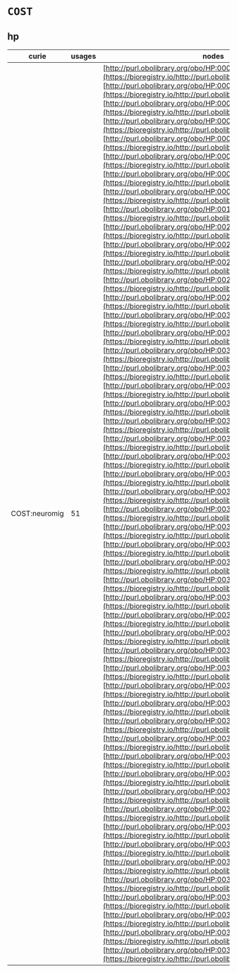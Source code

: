 # `COST`

## hp

| curie         |   usages | nodes                                                                                                                                                                                                                                                                                                                                                                                                                                                                                                                                                                                                                                                                                                                                                                                                                                                                                                                                                                                                                                                                                                                                                                                                                                                                                                                                                                                                                                                                                                                                                                                                                                                                                                                                                                                                                                                                                                                                                                                                                                                                                                                                                                                                                                                                                                                                                                                                                                                                                                                                                                                                                                                                                                                                                                                                                                                                                                                                                                                                                                                                                                                                                                                                                                                                                                                                                                                                                                                                                                                                                                                                                                                                                                                                                                                                                                                                                                                                                                                                                                                                                                                                                                                                                                                                                                                                                                                                                                                                                                                                                                                                                                                                                                                                                                                                                                                                                                                                                                                                                                                                                                                                                                                                                                                                                                                                                                                                                                                                                                                                                                                                                                                                                                                                                                                                                                                                                       |
|---------------|----------|---------------------------------------------------------------------------------------------------------------------------------------------------------------------------------------------------------------------------------------------------------------------------------------------------------------------------------------------------------------------------------------------------------------------------------------------------------------------------------------------------------------------------------------------------------------------------------------------------------------------------------------------------------------------------------------------------------------------------------------------------------------------------------------------------------------------------------------------------------------------------------------------------------------------------------------------------------------------------------------------------------------------------------------------------------------------------------------------------------------------------------------------------------------------------------------------------------------------------------------------------------------------------------------------------------------------------------------------------------------------------------------------------------------------------------------------------------------------------------------------------------------------------------------------------------------------------------------------------------------------------------------------------------------------------------------------------------------------------------------------------------------------------------------------------------------------------------------------------------------------------------------------------------------------------------------------------------------------------------------------------------------------------------------------------------------------------------------------------------------------------------------------------------------------------------------------------------------------------------------------------------------------------------------------------------------------------------------------------------------------------------------------------------------------------------------------------------------------------------------------------------------------------------------------------------------------------------------------------------------------------------------------------------------------------------------------------------------------------------------------------------------------------------------------------------------------------------------------------------------------------------------------------------------------------------------------------------------------------------------------------------------------------------------------------------------------------------------------------------------------------------------------------------------------------------------------------------------------------------------------------------------------------------------------------------------------------------------------------------------------------------------------------------------------------------------------------------------------------------------------------------------------------------------------------------------------------------------------------------------------------------------------------------------------------------------------------------------------------------------------------------------------------------------------------------------------------------------------------------------------------------------------------------------------------------------------------------------------------------------------------------------------------------------------------------------------------------------------------------------------------------------------------------------------------------------------------------------------------------------------------------------------------------------------------------------------------------------------------------------------------------------------------------------------------------------------------------------------------------------------------------------------------------------------------------------------------------------------------------------------------------------------------------------------------------------------------------------------------------------------------------------------------------------------------------------------------------------------------------------------------------------------------------------------------------------------------------------------------------------------------------------------------------------------------------------------------------------------------------------------------------------------------------------------------------------------------------------------------------------------------------------------------------------------------------------------------------------------------------------------------------------------------------------------------------------------------------------------------------------------------------------------------------------------------------------------------------------------------------------------------------------------------------------------------------------------------------------------------------------------------------------------------------------------------------------------------------------------------------------------------------------------|
| COST:neuromig |       51 | [http://purl.obolibrary.org/obo/HP:0001302](https://bioregistry.io/http://purl.obolibrary.org/obo/HP:0001302), [http://purl.obolibrary.org/obo/HP:0001339](https://bioregistry.io/http://purl.obolibrary.org/obo/HP:0001339), [http://purl.obolibrary.org/obo/HP:0001355](https://bioregistry.io/http://purl.obolibrary.org/obo/HP:0001355), [http://purl.obolibrary.org/obo/HP:0002126](https://bioregistry.io/http://purl.obolibrary.org/obo/HP:0002126), [http://purl.obolibrary.org/obo/HP:0002282](https://bioregistry.io/http://purl.obolibrary.org/obo/HP:0002282), [http://purl.obolibrary.org/obo/HP:0006818](https://bioregistry.io/http://purl.obolibrary.org/obo/HP:0006818), [http://purl.obolibrary.org/obo/HP:0006821](https://bioregistry.io/http://purl.obolibrary.org/obo/HP:0006821), [http://purl.obolibrary.org/obo/HP:0009879](https://bioregistry.io/http://purl.obolibrary.org/obo/HP:0009879), [http://purl.obolibrary.org/obo/HP:0012650](https://bioregistry.io/http://purl.obolibrary.org/obo/HP:0012650), [http://purl.obolibrary.org/obo/HP:0020188](https://bioregistry.io/http://purl.obolibrary.org/obo/HP:0020188), [http://purl.obolibrary.org/obo/HP:0020189](https://bioregistry.io/http://purl.obolibrary.org/obo/HP:0020189), [http://purl.obolibrary.org/obo/HP:0020190](https://bioregistry.io/http://purl.obolibrary.org/obo/HP:0020190), [http://purl.obolibrary.org/obo/HP:0020191](https://bioregistry.io/http://purl.obolibrary.org/obo/HP:0020191), [http://purl.obolibrary.org/obo/HP:0020192](https://bioregistry.io/http://purl.obolibrary.org/obo/HP:0020192), [http://purl.obolibrary.org/obo/HP:0031882](https://bioregistry.io/http://purl.obolibrary.org/obo/HP:0031882), [http://purl.obolibrary.org/obo/HP:0032047](https://bioregistry.io/http://purl.obolibrary.org/obo/HP:0032047), [http://purl.obolibrary.org/obo/HP:0032048](https://bioregistry.io/http://purl.obolibrary.org/obo/HP:0032048), [http://purl.obolibrary.org/obo/HP:0032049](https://bioregistry.io/http://purl.obolibrary.org/obo/HP:0032049), [http://purl.obolibrary.org/obo/HP:0032050](https://bioregistry.io/http://purl.obolibrary.org/obo/HP:0032050), [http://purl.obolibrary.org/obo/HP:0032051](https://bioregistry.io/http://purl.obolibrary.org/obo/HP:0032051), [http://purl.obolibrary.org/obo/HP:0032052](https://bioregistry.io/http://purl.obolibrary.org/obo/HP:0032052), [http://purl.obolibrary.org/obo/HP:0032053](https://bioregistry.io/http://purl.obolibrary.org/obo/HP:0032053), [http://purl.obolibrary.org/obo/HP:0032054](https://bioregistry.io/http://purl.obolibrary.org/obo/HP:0032054), [http://purl.obolibrary.org/obo/HP:0032055](https://bioregistry.io/http://purl.obolibrary.org/obo/HP:0032055), [http://purl.obolibrary.org/obo/HP:0032056](https://bioregistry.io/http://purl.obolibrary.org/obo/HP:0032056), [http://purl.obolibrary.org/obo/HP:0032057](https://bioregistry.io/http://purl.obolibrary.org/obo/HP:0032057), [http://purl.obolibrary.org/obo/HP:0032058](https://bioregistry.io/http://purl.obolibrary.org/obo/HP:0032058), [http://purl.obolibrary.org/obo/HP:0032059](https://bioregistry.io/http://purl.obolibrary.org/obo/HP:0032059), [http://purl.obolibrary.org/obo/HP:0032388](https://bioregistry.io/http://purl.obolibrary.org/obo/HP:0032388), [http://purl.obolibrary.org/obo/HP:0032389](https://bioregistry.io/http://purl.obolibrary.org/obo/HP:0032389), [http://purl.obolibrary.org/obo/HP:0032390](https://bioregistry.io/http://purl.obolibrary.org/obo/HP:0032390), [http://purl.obolibrary.org/obo/HP:0032391](https://bioregistry.io/http://purl.obolibrary.org/obo/HP:0032391), [http://purl.obolibrary.org/obo/HP:0032392](https://bioregistry.io/http://purl.obolibrary.org/obo/HP:0032392), [http://purl.obolibrary.org/obo/HP:0032393](https://bioregistry.io/http://purl.obolibrary.org/obo/HP:0032393), [http://purl.obolibrary.org/obo/HP:0032394](https://bioregistry.io/http://purl.obolibrary.org/obo/HP:0032394), [http://purl.obolibrary.org/obo/HP:0032395](https://bioregistry.io/http://purl.obolibrary.org/obo/HP:0032395), [http://purl.obolibrary.org/obo/HP:0032396](https://bioregistry.io/http://purl.obolibrary.org/obo/HP:0032396), [http://purl.obolibrary.org/obo/HP:0032398](https://bioregistry.io/http://purl.obolibrary.org/obo/HP:0032398), [http://purl.obolibrary.org/obo/HP:0032399](https://bioregistry.io/http://purl.obolibrary.org/obo/HP:0032399), [http://purl.obolibrary.org/obo/HP:0032400](https://bioregistry.io/http://purl.obolibrary.org/obo/HP:0032400), [http://purl.obolibrary.org/obo/HP:0032406](https://bioregistry.io/http://purl.obolibrary.org/obo/HP:0032406), [http://purl.obolibrary.org/obo/HP:0032407](https://bioregistry.io/http://purl.obolibrary.org/obo/HP:0032407), [http://purl.obolibrary.org/obo/HP:0032409](https://bioregistry.io/http://purl.obolibrary.org/obo/HP:0032409), [http://purl.obolibrary.org/obo/HP:0032410](https://bioregistry.io/http://purl.obolibrary.org/obo/HP:0032410), [http://purl.obolibrary.org/obo/HP:0032411](https://bioregistry.io/http://purl.obolibrary.org/obo/HP:0032411), [http://purl.obolibrary.org/obo/HP:0032412](https://bioregistry.io/http://purl.obolibrary.org/obo/HP:0032412), [http://purl.obolibrary.org/obo/HP:0032413](https://bioregistry.io/http://purl.obolibrary.org/obo/HP:0032413), [http://purl.obolibrary.org/obo/HP:0032415](https://bioregistry.io/http://purl.obolibrary.org/obo/HP:0032415), [http://purl.obolibrary.org/obo/HP:0032456](https://bioregistry.io/http://purl.obolibrary.org/obo/HP:0032456), [http://purl.obolibrary.org/obo/HP:0032457](https://bioregistry.io/http://purl.obolibrary.org/obo/HP:0032457), [http://purl.obolibrary.org/obo/HP:0032471](https://bioregistry.io/http://purl.obolibrary.org/obo/HP:0032471) |

